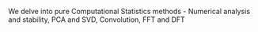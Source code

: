 We delve into pure Computational Statistics methods - Numerical analysis and stability, PCA and SVD, Convolution, FFT and DFT
